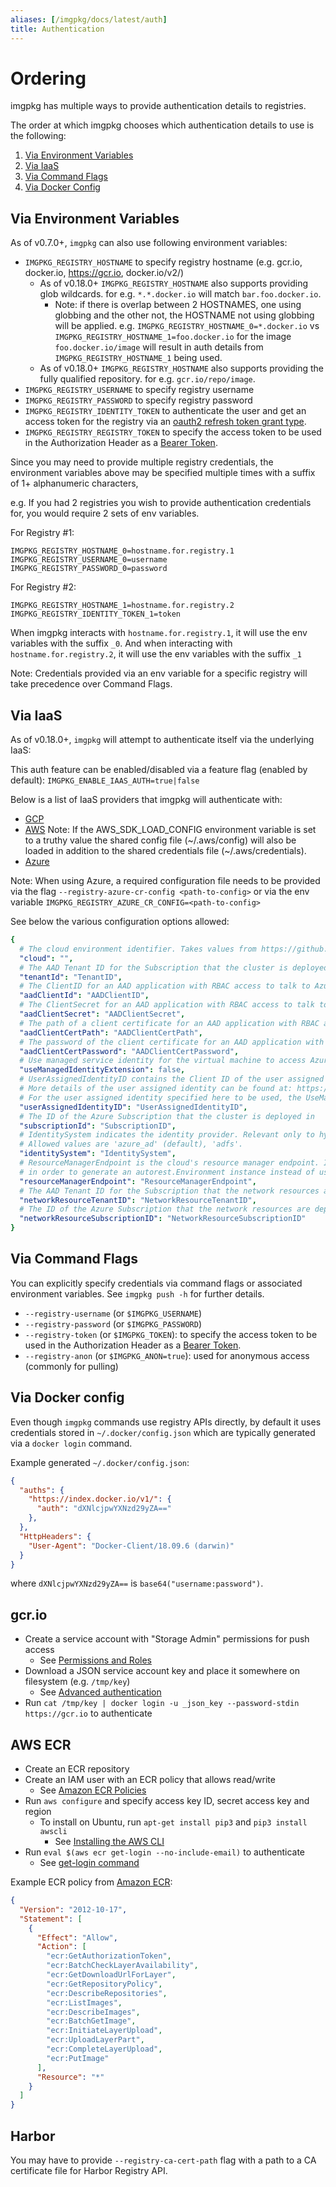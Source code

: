 ```yaml
---
aliases: [/imgpkg/docs/latest/auth]
title: Authentication
---
```


# Ordering

imgpkg has multiple ways to provide authentication details to registries.

The order at which imgpkg chooses which authentication details to use is the following:

1. [Via Environment Variables](#via-environment-variables)
1. [Via IaaS](#via-iaas)
1. [Via Command Flags](#via-command-flags)
1. [Via Docker Config](#via-docker-config)

## Via Environment Variables

As of v0.7.0+, `imgpkg` can also use following environment variables:

- `IMGPKG_REGISTRY_HOSTNAME` to specify registry hostname (e.g. gcr.io, docker.io, https://gcr.io, docker.io/v2/)
  - As of v0.18.0+ `IMGPKG_REGISTRY_HOSTNAME` also supports providing glob wildcards. for e.g. `*.*.docker.io` will match `bar.foo.docker.io`. 
    - Note: if there is overlap between 2 HOSTNAMES, one using globbing and the other not, the HOSTNAME not using globbing will be applied. e.g. `IMGPKG_REGISTRY_HOSTNAME_0=*.docker.io` vs `IMGPKG_REGISTRY_HOSTNAME_1=foo.docker.io` for the image `foo.docker.io/image` will result in auth details from `IMGPKG_REGISTRY_HOSTNAME_1` being used.
  - As of v0.18.0+ `IMGPKG_REGISTRY_HOSTNAME` also supports providing the fully qualified repository. for e.g. `gcr.io/repo/image`. 
- `IMGPKG_REGISTRY_USERNAME` to specify registry username
- `IMGPKG_REGISTRY_PASSWORD` to specify registry password
- `IMGPKG_REGISTRY_IDENTITY_TOKEN` to authenticate the user and get an access token for the registry via an [oauth2 refresh token grant type](https://docs.docker.com/registry/spec/auth/oauth/).
- `IMGPKG_REGISTRY_REGISTRY_TOKEN` to specify the access token to be used in the Authorization Header as a [Bearer Token](https://docs.docker.com/registry/spec/auth/token/#using-the-bearer-token).

Since you may need to provide multiple registry credentials, the environment variables above may be specified multiple times with a suffix of 1+ alphanumeric characters,

e.g. If you had 2 registries you wish to provide authentication credentials for, you would require 2 sets of env variables.

For Registry #1:

```
IMGPKG_REGISTRY_HOSTNAME_0=hostname.for.registry.1
IMGPKG_REGISTRY_USERNAME_0=username
IMGPKG_REGISTRY_PASSWORD_0=password
```

For Registry #2:

```
IMGPKG_REGISTRY_HOSTNAME_1=hostname.for.registry.2
IMGPKG_REGISTRY_IDENTITY_TOKEN_1=token
```

When imgpkg interacts with `hostname.for.registry.1`, it will use the env variables with the suffix `_0`. And when interacting with `hostname.for.registry.2`, it will use the env variables with the suffix `_1`


Note: Credentials provided via an env variable for a specific registry will take precedence over Command Flags.

## Via IaaS

As of v0.18.0+, `imgpkg` will attempt to authenticate itself via the underlying IaaS:

This auth feature can be enabled/disabled via a feature flag (enabled by default): `IMGPKG_ENABLE_IAAS_AUTH=true|false`

Below is a list of IaaS providers that imgpkg will authenticate with:

- [GCP](https://cloud.google.com/compute/docs/metadata/overview)
- [AWS](https://docs.aws.amazon.com/AWSEC2/latest/UserGuide/ec2-instance-metadata.html) Note: If the AWS_SDK_LOAD_CONFIG environment variable is set to a truthy value the shared config file (~/.aws/config) will
also be loaded in addition to the shared credentials file (~/.aws/credentials).
- [Azure](https://docs.microsoft.com/en-us/azure/active-directory/managed-identities-azure-resources/how-managed-identities-work-vm)

Note: When using Azure, a required configuration file needs to be provided via the flag `--registry-azure-cr-config <path-to-config>` or via the env variable `IMGPKG_REGISTRY_AZURE_CR_CONFIG=<path-to-config>`

See below the various configuration options allowed:
```yaml
{
  # The cloud environment identifier. Takes values from https://github.com/Azure/go-autorest/blob/ec5f4903f77ed9927ac95b19ab8e44ada64c1356/autorest/azure/environments.go#L13
  "cloud": "",
  # The AAD Tenant ID for the Subscription that the cluster is deployed in
  "tenantId": "TenantID",
  # The ClientID for an AAD application with RBAC access to talk to Azure RM APIs
  "aadClientId": "AADClientID",
  # The ClientSecret for an AAD application with RBAC access to talk to Azure RM APIs
  "aadClientSecret": "AADClientSecret",
  # The path of a client certificate for an AAD application with RBAC access to talk to Azure RM APIs
  "aadClientCertPath": "AADClientCertPath",
  # The password of the client certificate for an AAD application with RBAC access to talk to Azure RM APIs
  "aadClientCertPassword": "AADClientCertPassword",
  # Use managed service identity for the virtual machine to access Azure ARM APIs
  "useManagedIdentityExtension": false,
  # UserAssignedIdentityID contains the Client ID of the user assigned MSI which is assigned to the underlying VMs. If empty the user assigned identity is not used.
  # More details of the user assigned identity can be found at: https://docs.microsoft.com/en-us/azure/active-directory/managed-service-identity/overview
  # For the user assigned identity specified here to be used, the UseManagedIdentityExtension has to be set to true.
  "userAssignedIdentityID": "UserAssignedIdentityID",
  # The ID of the Azure Subscription that the cluster is deployed in
  "subscriptionId": "SubscriptionID",
  # IdentitySystem indicates the identity provider. Relevant only to hybrid clouds (Azure Stack).
  # Allowed values are 'azure_ad' (default), 'adfs'.
  "identitySystem": "IdentitySystem",
  # ResourceManagerEndpoint is the cloud's resource manager endpoint. If set, cloud provider queries this endpoint
  # in order to generate an autorest.Environment instance instead of using one of the pre-defined Environments.
  "resourceManagerEndpoint": "ResourceManagerEndpoint",
  # The AAD Tenant ID for the Subscription that the network resources are deployed in
  "networkResourceTenantID": "NetworkResourceTenantID",
  # The ID of the Azure Subscription that the network resources are deployed in
  "networkResourceSubscriptionID": "NetworkResourceSubscriptionID"
}
```


## Via Command Flags

You can explicitly specify credentials via command flags or associated environment variables. See `imgpkg push -h` for further details.

- `--registry-username` (or `$IMGPKG_USERNAME`)
- `--registry-password` (or `$IMGPKG_PASSWORD`)
- `--registry-token` (or `$IMGPKG_TOKEN`): to specify the access token to be used in the Authorization Header as a [Bearer Token](https://docs.docker.com/registry/spec/auth/token/#using-the-bearer-token).
- `--registry-anon` (or `$IMGPKG_ANON=true`): used for anonymous access (commonly for pulling)

## Via Docker config

Even though `imgpkg` commands use registry APIs directly, by default it uses credentials stored in `~/.docker/config.json` which are typically generated via a `docker login` command.

Example generated `~/.docker/config.json`:

```json
{
  "auths": {
    "https://index.docker.io/v1/": {
      "auth": "dXNlcjpwYXNzd29yZA=="
    },
  },
  "HttpHeaders": {
    "User-Agent": "Docker-Client/18.09.6 (darwin)"
  }
}
```

where `dXNlcjpwYXNzd29yZA==` is `base64("username:password")`.

## gcr.io

- Create a service account with "Storage Admin" permissions for push access
  - See [Permissions and Roles](https://cloud.google.com/container-registry/docs/access-control#permissions_and_roles)
- Download a JSON service account key and place it somewhere on filesystem (e.g. `/tmp/key`)
  - See [Advanced authentication](https://cloud.google.com/container-registry/docs/advanced-authentication#json_key_file)
- Run `cat /tmp/key | docker login -u _json_key --password-stdin https://gcr.io` to authenticate

## AWS ECR

- Create an ECR repository
- Create an IAM user with an ECR policy that allows read/write
  - See [Amazon ECR Policies](https://docs.aws.amazon.com/AmazonECR/latest/userguide/ecr_managed_policies.html)
- Run `aws configure` and specify access key ID, secret access key and region
  - To install on Ubuntu, run `apt-get install pip3` and `pip3 install awscli`
    - See [Installing the AWS CLI](https://docs.aws.amazon.com/cli/latest/userguide/cli-chap-install.html)
- Run `eval $(aws ecr get-login --no-include-email)` to authenticate
  - See [get-login command](https://docs.aws.amazon.com/cli/latest/reference/ecr/get-login.html)

Example ECR policy from [Amazon ECR](https://docs.aws.amazon.com/AmazonECR/latest/userguide/ecr_managed_policies.html):

```json
{
  "Version": "2012-10-17",
  "Statement": [
    {
      "Effect": "Allow",
      "Action": [
        "ecr:GetAuthorizationToken",
        "ecr:BatchCheckLayerAvailability",
        "ecr:GetDownloadUrlForLayer",
        "ecr:GetRepositoryPolicy",
        "ecr:DescribeRepositories",
        "ecr:ListImages",
        "ecr:DescribeImages",
        "ecr:BatchGetImage",
        "ecr:InitiateLayerUpload",
        "ecr:UploadLayerPart",
        "ecr:CompleteLayerUpload",
        "ecr:PutImage"
      ],
      "Resource": "*"
    }
  ]
}
```

## Harbor

You may have to provide `--registry-ca-cert-path` flag with a path to a CA certificate file for Harbor Registry API.
